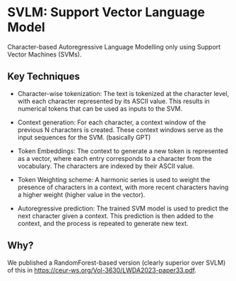 # SVLM: Support Vector Language Model

Character-based Autoregressive Language Modelling only using Support Vector Machines (SVMs).

## Key Techniques

- Character-wise tokenization: The text is tokenized at the character level, with each character represented by its ASCII value. This results in numerical tokens that can be used as inputs to the SVM.

- Context generation: For each character, a context window of the previous N characters is created. These context windows serve as the input sequences for the SVM. (basically GPT)

- Token Embeddings: The context to generate a new token is represented as a vector, where each entry corresponds to a character from the vocabulary. The characters are indexed by their ASCII value.

- Token Weighting scheme: A harmonic series is used to weight the presence of characters in a context, with more recent characters having a higher weight (higher value in the vector).

- Autoregressive prediction: The trained SVM model is used to predict the next character given a context. This prediction is then added to the context, and the process is repeated to generate new text.

## Why?

We published a RandomForest-based version (clearly superior over SVLM) of this in https://ceur-ws.org/Vol-3630/LWDA2023-paper33.pdf.
